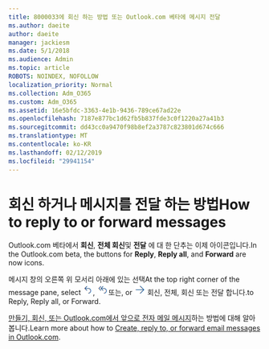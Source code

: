 ```yaml
---
title: 8000033에 회신 하는 방법 또는 Outlook.com 베타에 메시지 전달
ms.author: daeite
author: daeite
manager: jackiesm
ms.date: 5/1/2018
ms.audience: Admin
ms.topic: article
ROBOTS: NOINDEX, NOFOLLOW
localization_priority: Normal
ms.collection: Adm_O365
ms.custom: Adm_O365
ms.assetid: 16e5bfdc-3363-4e1b-9436-789ce67ad22e
ms.openlocfilehash: 7187e877bc1d62fb5b837fde3c0f1220a27a41b3
ms.sourcegitcommit: dd43cc0a9470f98b8ef2a3787c823801d674c666
ms.translationtype: MT
ms.contentlocale: ko-KR
ms.lasthandoff: 02/12/2019
ms.locfileid: "29941154"
---
```

# <a name="how-to-reply-to-or-forward-messages"></a><span data-ttu-id="231fa-102">회신 하거나 메시지를 전달 하는 방법</span><span class="sxs-lookup"><span data-stu-id="231fa-102">How to reply to or forward messages</span></span>

<span data-ttu-id="231fa-103">Outlook.com 베타에서 **회신**, **전체 회신**및 **전달** 에 대 한 단추는 이제 아이콘입니다.</span><span class="sxs-lookup"><span data-stu-id="231fa-103">In the Outlook.com beta, the buttons for **Reply**, **Reply all**, and **Forward** are now icons.</span></span> 
  
<span data-ttu-id="231fa-104">메시지 창의 오른쪽 위 모서리 아래에 있는 선택</span><span class="sxs-lookup"><span data-stu-id="231fa-104">At the top right corner of the message pane, select</span></span> ![회신](media/08ad5200-369a-4a2f-bef5-ebdcbef5545f.png)<span data-ttu-id="231fa-106">,</span><span class="sxs-lookup"><span data-stu-id="231fa-106"></span></span> ![전체 회신](media/be5f41a1-dbea-471f-ba5d-7be4256922d2.png)<span data-ttu-id="231fa-108">또는</span><span class="sxs-lookup"><span data-stu-id="231fa-108">, or</span></span> ![전달](media/29fd06ec-1642-40d1-8faa-ec437ef156fc.png) <span data-ttu-id="231fa-110">회신, 전체, 회신 또는 전달 합니다.</span><span class="sxs-lookup"><span data-stu-id="231fa-110">to Reply, Reply all, or Forward.</span></span> 
  
<span data-ttu-id="231fa-111">[만들기, 회신, 또는 Outlook.com에서 앞으로 전자 메일 메시지](https://go.microsoft.com/fwlink/p/?linkid=873141)하는 방법에 대해 알아봅니다.</span><span class="sxs-lookup"><span data-stu-id="231fa-111">Learn more about how to [Create, reply to, or forward email messages in Outlook.com](https://go.microsoft.com/fwlink/p/?linkid=873141).</span></span>
  

